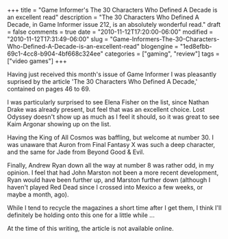 +++
title = "Game Informer's The 30 Characters Who Defined A Decade is an excellent read"
description = "The 30 Characters Who Defined A Decade, in Game Informer issue 212, is an absolutely wonderful read."
draft = false
comments = true
date = "2010-11-12T17:20:00-06:00"
modified = "2010-11-12T17:31:49-06:00"
slug = "Game-Informers-The-30-Characters-Who-Defined-A-Decade-is-an-excellent-read"
blogengine = "1ed8efbb-69c1-4cc8-b904-4bf668c324ee"
categories = ["gaming", "review"]
tags = ["video games"]
+++

<p>Having just received this month's issue of Game Informer I was pleasantly suprised by the article 'The 30 Characters Who Defined A Decade,' contained on pages 46 to 69.</p>
<p>I was particularly surprised to see Elena Fisher on the list, since Nathan Drake was already present, but feel that was an excellent choice. Lost Odyssey doesn't show up as much as I feel it should, so it was great to see Kaim Argonar showing up on the list.</p>
<p>Having the&nbsp;King of All Cosmos was baffling, but welcome at number 30. I was unaware that Auron from Final Fantasy X was such a deep character, and the same for Jade from Beyond Good &amp; Evil.</p>
<p>Finally, Andrew Ryan down all the way at number 8 was rather odd, in my opinion. I feel that had John Marston not been a more recent development, Ryan would have been further up, and Marston further down (although I haven't played Red Dead since I crossed into Mexico a few weeks, or maybe a month, ago).</p>
<p>While I tend to recycle the magazines a short time after I get them, I think I'll definitely be holding onto this one for a little while ...</p>
<p>At the time of this writing, the article is not available online.</p>
